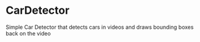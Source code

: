 # CarDetector
Simple Car Detector that detects cars in videos and draws bounding boxes back on the video
